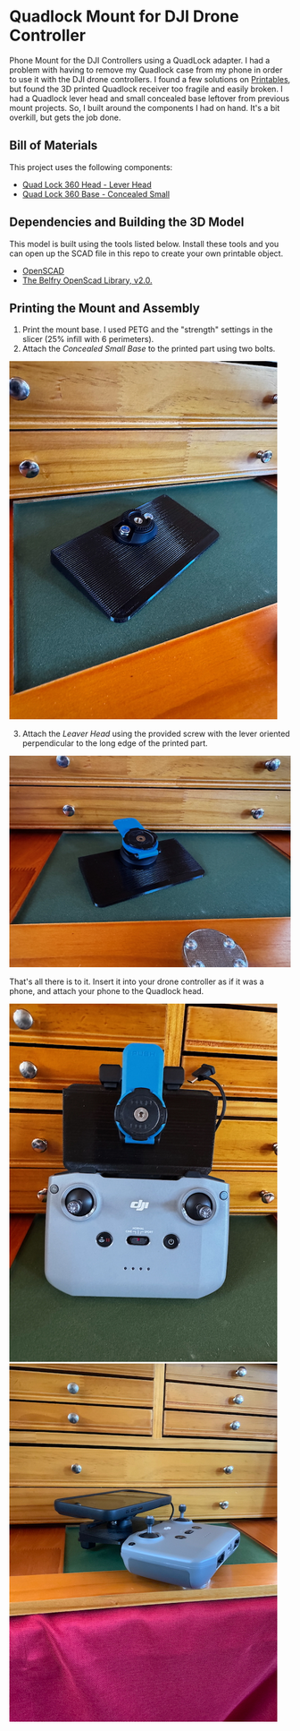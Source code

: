 # Quadlock Mount for DJI Drone Controller

Phone Mount for the DJI Controllers using a QuadLock adapter. I had a problem with having to remove
my Quadlock case from my phone in order to use it with the DJI drone controllers. I found a few solutions on [Printables](https://www.printables.com), but found the 3D printed Quadlock receiver too fragile and easily broken. I had a Quadlock lever head
and small concealed base leftover from previous mount projects. So, I built around the components I had on hand. It's a bit overkill, but gets the job done.

## Bill of Materials

This project uses the following components:

- [Quad Lock 360 Head - Lever Head](https://www.quadlockcase.com/collections/quad-lock-360/products/quad-lock-360-head-lever)
- [Quad Lock 360 Base - Concealed Small](https://www.quadlockcase.com/collections/quad-lock-360/products/quad-lock-360-base-concealed-small?variant=42906210566315)

## Dependencies and Building the 3D Model

This model is built using the tools listed below. Install these tools and you can open up the SCAD file in this repo to create your own printable object.

- [OpenSCAD](https://openscad.org)
- [The Belfry OpenScad Library, v2.0.](https://github.com/BelfrySCAD/BOSL2)

## Printing the Mount and Assembly

1. Print the mount base.  I used PETG and the "strength" settings in the slicer (25% infill with 6 perimeters).
2. Attach the _Concealed Small Base_ to the printed part using two bolts.

![Printed Mount Base](images/mount-base.jpeg)

3. Attach the _Leaver Head_ using the provided screw with the lever oriented perpendicular to the long edge of the printed part.

![Printed Mount Base](images/mount-lever.jpeg)

That's all there is to it.  Insert it into your drone controller as if it was a phone, and attach your phone to the Quadlock
head.

![Printed Mount Base](images/mount-controller.jpeg)
![Printed Mount Base](images/mount-phone.jpeg)





